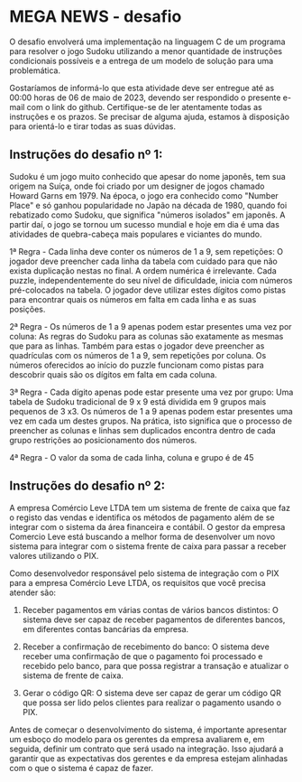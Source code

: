 # MEGA NEWS - desafio

O desafio envolverá uma implementação na linguagem C de um programa para resolver o jogo Sudoku utilizando a menor quantidade de instruções condicionais possíveis e a entrega de um modelo de solução para uma problemática.

Gostaríamos de informá-lo que esta atividade deve ser entregue até as 00:00 horas de 06 de maio de 2023, devendo ser respondido o presente e-mail com o link do github. Certifique-se de ler atentamente todas as instruções e os prazos. Se precisar de alguma ajuda, estamos à disposição para orientá-lo e tirar todas as suas dúvidas.


## Instruções do desafio nº 1:

Sudoku é um jogo muito conhecido que apesar do nome japonês, tem sua origem na Suíça, onde foi criado por um designer de jogos chamado Howard Garns em 1979. Na época, o jogo era conhecido como "Number Place" e só ganhou popularidade no Japão na década de 1980, quando foi rebatizado como Sudoku, que significa "números isolados" em japonês. A partir daí, o jogo se tornou um sucesso mundial e hoje em dia é uma das atividades de quebra-cabeça mais populares e viciantes do mundo.

1ª Regra - Cada linha deve conter os números de 1 a 9, sem repetições:
O jogador deve preencher cada linha da tabela com cuidado para que não exista duplicação nestas no final. A ordem numérica é irrelevante.
Cada puzzle, independentemente do seu nível de dificuldade, inicia com números pré-colocados na tabela. O jogador deve utilizar estes dígitos como pistas para encontrar quais os números em falta em cada linha e as suas posições.

2ª Regra - Os números de 1 a 9 apenas podem estar presentes uma vez por coluna:
As regras do Sudoku para as colunas são exatamente as mesmas que para as linhas. Também para estas o jogador deve preencher as quadrículas com os números de 1 a 9, sem repetições por coluna. Os números oferecidos ao início do puzzle funcionam como pistas para descobrir quais são os dígitos em falta em cada coluna.

3ª Regra - Cada dígito apenas pode estar presente uma vez por grupo:
Uma tabela de Sudoku tradicional de 9 x 9 está dividida em 9 grupos mais pequenos de 3 x3. Os números de 1 a 9 apenas podem estar presentes uma vez em cada um destes grupos.
Na prática, isto significa que o processo de preencher as colunas e linhas sem duplicados encontra dentro de cada grupo restrições ao posicionamento dos números.

4ª Regra - O valor da soma de cada linha, coluna e grupo é de 45



## Instruções do desafio nº 2:

A empresa Comércio Leve LTDA tem um sistema de frente de caixa que faz o registo das vendas e identifica os métodos de pagamento além de se integrar com o sistema da área financeira e contábil.
O gestor da empresa Comercio Leve está buscando a melhor forma de desenvolver um novo sistema para integrar com o sistema frente de caixa para passar a receber valores utilizando o PIX.  

Como desenvolvedor responsável pelo sistema de integração com o PIX para a empresa Comércio Leve LTDA, os requisitos que você precisa atender são:

1. Receber pagamentos em várias contas de vários bancos distintos: O sistema deve ser capaz de receber pagamentos de diferentes bancos, em diferentes contas bancárias da empresa.

2. Receber a confirmação de recebimento do banco: O sistema deve receber uma confirmação de que o pagamento foi processado e recebido pelo banco, para que possa registrar a transação e atualizar o sistema de frente de caixa.

3. Gerar o código QR: O sistema deve ser capaz de gerar um código QR que possa ser lido pelos clientes para realizar o pagamento usando o PIX.

Antes de começar o desenvolvimento do sistema, é importante apresentar um esboço do modelo para os gerentes da empresa avaliarem e, em seguida, definir um contrato que será usado na integração. Isso ajudará a garantir que as expectativas dos gerentes e da empresa estejam alinhadas com o que o sistema é capaz de fazer.
